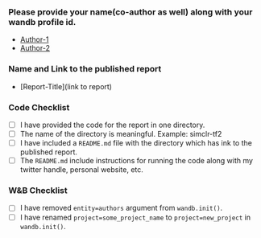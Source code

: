 ### Please provide your name(co-author as well) along with your wandb profile id.

- [Author-1](https://app.wandb.ai/id-1)
- [Author-2](https://app.wandb.ai/id-2)

### Name and Link to the published report

- [Report-Title](link to report)

### Code Checklist

- [ ] I have provided the code for the report in one directory. 
- [ ] The name of the directory is meaningful. Example: simclr-tf2
- [ ] I have included a `README.md` file with the directory which has ink to the published report.
- [ ] The `README.md` include instructions for running the code along with my twitter handle, personal website, etc.

### W&B Checklist

- [ ] I have removed `entity=authors` argument from `wandb.init()`. 
- [ ] I have renamed `project=some_project_name` to `project=new_project` in `wandb.init()`.
